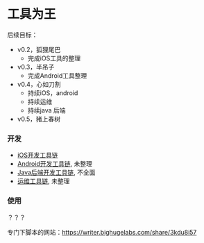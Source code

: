 # 工具为王

后续目标：
* v0.2，狐狸尾巴
  - 完成iOS工具的整理
* v0.3，半吊子
  - 完成Android工具整理
* v0.4，心如刀割
  - 持续iOS，android
  - 持续运维
  - 持续java 后端
* v0.5，猪上春树

### 开发

* [iOS开发工具链](/READ-iOS.md)
* [Android开发工具链](/READ-Android.md), 未整理
* [Java后端开发工具链](/READ-JavaBackend.md), 不全面
* [运维工具链](/READ-Opt.mt), 未整理

### 使用

？？？

专门下脚本的网站：https://writer.bighugelabs.com/share/3kdu8i57
